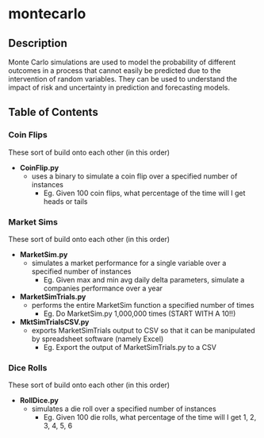 # montecarlo

## Description

Monte Carlo simulations are used to model the probability of different outcomes in a process that cannot easily be predicted due to the intervention of random variables. They can be used to understand the impact of risk and uncertainty in prediction and forecasting models.

## Table of Contents

### Coin Flips

These sort of build onto each other (in this order)

* <b>CoinFlip.py</b>
  * uses a binary to simulate a coin flip over a specified number of instances
    * Eg. Given 100 coin flips, what percentage of the time will I get heads or tails
    
### Market Sims

These sort of build onto each other (in this order)

* <b>MarketSim.py</b>
  * simulates a market performance for a single variable over a specified number of instances
    * Eg. Given max and min avg daily delta parameters, simulate a companies performance over a year
* <b>MarketSimTrials.py</b>
  * performs the entire MarketSim function a specified number of times
    * Eg. Do MarketSim.py 1,000,000 times (START WITH A 10!!)
 * <b>MktSimTrialsCSV.py</b>
   * exports MarketSimTrials output to CSV so that it can be manipulated by spreadsheet software (namely Excel)
     * Eg. Export the output of MarketSimTrials.py to a CSV
  
### Dice Rolls

These sort of build onto each other (in this order)

* <b>RollDice.py</b>
  * simulates a die roll over a specified number of instances
    * Eg. Given 100 die rolls, what percentage of the time will I get 1, 2, 3, 4, 5, 6
